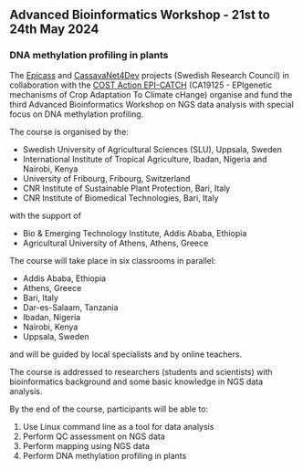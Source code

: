 ## Advanced Bioinformatics Workshop - 21st to 24th May 2024

### DNA methylation profiling in plants



The [Epicass](https://www.iita.org/iita-project/identification-of-epigenetic-variations-influencing-viral-resistance-and-yield-in-cassava-farmers-fields/) and [CassavaNet4Dev](https://www.iita.org/iita-project/cassavanet4dev-in-a-race-to-prevent-hunger-cassava-bioinformatics-for-african-cassava-biotechnology/) projects (Swedish Research Council) in collaboration with the [COST Action EPI-CATCH](https://www.cost.eu/actions/CA19125/) (CA19125 - EPIgenetic mechanisms of Crop Adaptation To Climate cHange) organise and fund the third Advanced Bioinformatics Workshop on NGS data analysis with special focus on DNA methylation profiling.


The course is organised by the:

- Swedish University of Agricultural Sciences (SLU), Uppsala, Sweden
- International Institute of Tropical Agriculture, Ibadan, Nigeria and Nairobi, Kenya
- University of Fribourg, Fribourg, Switzerland
- CNR Institute of Sustainable Plant Protection, Bari, Italy
- CNR Institute of Biomedical Technologies, Bari, Italy

with the support of

- Bio & Emerging Technology Institute, Addis Ababa, Ethiopia
- Agricultural University of Athens, Athens, Greece

The course will take place in six classrooms in parallel:
- Addis Ababa, Ethiopia
- Athens, Greece
- Bari, Italy
- Dar-es-Salaam, Tanzania
- Ibadan, Nigeria
- Nairobi, Kenya
- Uppsala, Sweden

and will be guided by local specialists and by online teachers.

The course is addressed to researchers (students and scientists) with bioinformatics background and some basic knowledge in NGS data analysis.

By the end of the course, participants will be able to:
1. Use Linux command line as a tool for data analysis 
3. Perform QC assessment on NGS data  
5. Perform mapping using NGS data 
6. Perform DNA methylation profiling in plants
